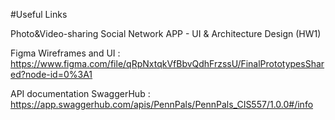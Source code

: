 #Useful Links

Photo&amp;Video-sharing Social Network APP -  UI &amp; Architecture Design (HW1)

Figma Wireframes and UI : https://www.figma.com/file/qRpNxtqkVfBbvQdhFrzssU/FinalPrototypesShared?node-id=0%3A1

API documentation SwaggerHub : https://app.swaggerhub.com/apis/PennPals/PennPals_CIS557/1.0.0#/info
